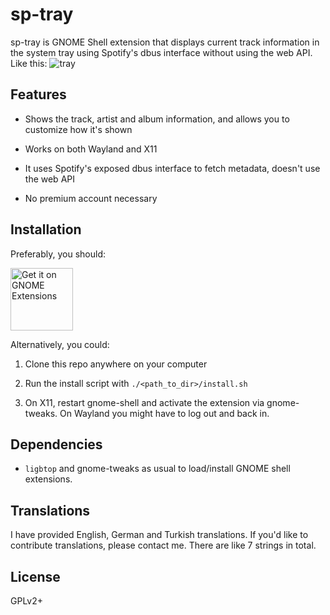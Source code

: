 
# sp-tray

sp-tray is GNOME Shell extension that displays current track information in the system tray using Spotify's dbus interface without using the web API. Like this: 
![tray](https://raw.githubusercontent.com/esenliyim/sp-tray/multi-gtk/example.png)

## Features

- Shows the track, artist and album information, and allows you to customize how it's shown

- Works on both Wayland and X11

- It uses Spotify's exposed dbus interface to fetch metadata, doesn't use the web API

- No premium account necessary

## Installation 

Preferably, you should:

[<img src="https://raw.githubusercontent.com/andyholmes/gnome-shell-extensions-badge/master/get-it-on-ego.svg?sanitize=true" alt="Get it on GNOME Extensions" height="100" align="middle">][extlink]


Alternatively, you could:

1. Clone this repo anywhere on your computer

2. Run the install script with `./<path_to_dir>/install.sh`

2. On X11, restart gnome-shell and activate the extension via gnome-tweaks. On Wayland you might have to log out and back in.

## Dependencies 

* `ligbtop` and gnome-tweaks as usual to load/install GNOME shell extensions.

## Translations 

I have provided English, German and Turkish translations. If you'd like to contribute translations, please contact me. There are like 7 strings in total.

## License 

GPLv2+

[extlink]: https://extensions.gnome.org/extension/4472/spotify-tray/